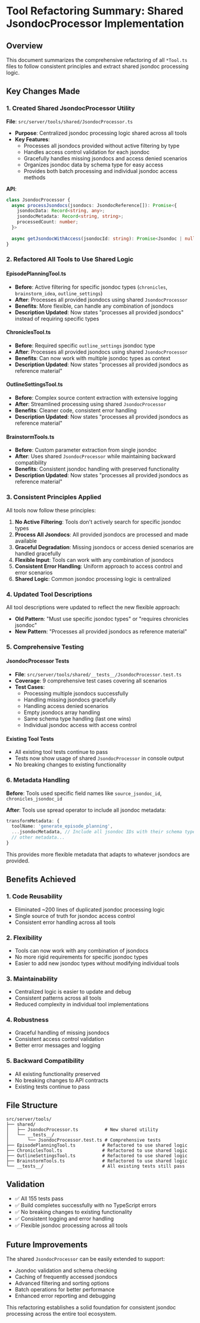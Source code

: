 # Tool Refactoring Summary: Shared JsondocProcessor Implementation

## Overview

This document summarizes the comprehensive refactoring of all `*Tool.ts` files to follow consistent principles and extract shared jsondoc processing logic.

## Key Changes Made

### 1. Created Shared JsondocProcessor Utility

**File**: `src/server/tools/shared/JsondocProcessor.ts`

- **Purpose**: Centralized jsondoc processing logic shared across all tools
- **Key Features**:
  - Processes all jsondocs provided without active filtering by type
  - Handles access control validation for each jsondoc
  - Gracefully handles missing jsondocs and access denied scenarios
  - Organizes jsondoc data by schema type for easy access
  - Provides both batch processing and individual jsondoc access methods

**API**:
```typescript
class JsondocProcessor {
  async processJsondocs(jsondocs: JsondocReference[]): Promise<{
    jsondocData: Record<string, any>;
    jsondocMetadata: Record<string, string>;
    processedCount: number;
  }>
  
  async getJsondocWithAccess(jsondocId: string): Promise<Jsondoc | null>
}
```

### 2. Refactored All Tools to Use Shared Logic

#### EpisodePlanningTool.ts
- **Before**: Active filtering for specific jsondoc types (`chronicles`, `brainstorm_idea`, `outline_settings`)
- **After**: Processes all provided jsondocs using shared `JsondocProcessor`
- **Benefits**: More flexible, can handle any combination of jsondocs
- **Description Updated**: Now states "processes all provided jsondocs" instead of requiring specific types

#### ChroniclesTool.ts
- **Before**: Required specific `outline_settings` jsondoc type
- **After**: Processes all provided jsondocs using shared `JsondocProcessor`
- **Benefits**: Can now work with multiple jsondoc types as context
- **Description Updated**: Now states "processes all provided jsondocs as reference material"

#### OutlineSettingsTool.ts
- **Before**: Complex source content extraction with extensive logging
- **After**: Streamlined processing using shared `JsondocProcessor`
- **Benefits**: Cleaner code, consistent error handling
- **Description Updated**: Now states "processes all provided jsondocs as reference material"

#### BrainstormTools.ts
- **Before**: Custom parameter extraction from single jsondoc
- **After**: Uses shared `JsondocProcessor` while maintaining backward compatibility
- **Benefits**: Consistent jsondoc handling with preserved functionality
- **Description Updated**: Now states "processes all provided jsondocs as reference material"

### 3. Consistent Principles Applied

All tools now follow these principles:

1. **No Active Filtering**: Tools don't actively search for specific jsondoc types
2. **Process All Jsondocs**: All provided jsondocs are processed and made available
3. **Graceful Degradation**: Missing jsondocs or access denied scenarios are handled gracefully
4. **Flexible Input**: Tools can work with any combination of jsondocs
5. **Consistent Error Handling**: Uniform approach to access control and error scenarios
6. **Shared Logic**: Common jsondoc processing logic is centralized

### 4. Updated Tool Descriptions

All tool descriptions were updated to reflect the new flexible approach:

- **Old Pattern**: "Must use specific jsondoc types" or "requires chronicles jsondoc"
- **New Pattern**: "Processes all provided jsondocs as reference material"

### 5. Comprehensive Testing

#### JsondocProcessor Tests
- **File**: `src/server/tools/shared/__tests__/JsondocProcessor.test.ts`
- **Coverage**: 9 comprehensive test cases covering all scenarios
- **Test Cases**:
  - Processing multiple jsondocs successfully
  - Handling missing jsondocs gracefully
  - Handling access denied scenarios
  - Empty jsondocs array handling
  - Same schema type handling (last one wins)
  - Individual jsondoc access with access control

#### Existing Tool Tests
- All existing tool tests continue to pass
- Tests now show usage of shared `JsondocProcessor` in console output
- No breaking changes to existing functionality

### 6. Metadata Handling

**Before**: Tools used specific field names like `source_jsondoc_id`, `chronicles_jsondoc_id`

**After**: Tools use spread operator to include all jsondoc metadata:
```typescript
transformMetadata: {
  toolName: 'generate_episode_planning',
  ...jsondocMetadata, // Include all jsondoc IDs with their schema types as keys
  // other metadata...
}
```

This provides more flexible metadata that adapts to whatever jsondocs are provided.

## Benefits Achieved

### 1. Code Reusability
- Eliminated ~200 lines of duplicated jsondoc processing logic
- Single source of truth for jsondoc access control
- Consistent error handling across all tools

### 2. Flexibility
- Tools can now work with any combination of jsondocs
- No more rigid requirements for specific jsondoc types
- Easier to add new jsondoc types without modifying individual tools

### 3. Maintainability
- Centralized logic is easier to update and debug
- Consistent patterns across all tools
- Reduced complexity in individual tool implementations

### 4. Robustness
- Graceful handling of missing jsondocs
- Consistent access control validation
- Better error messages and logging

### 5. Backward Compatibility
- All existing functionality preserved
- No breaking changes to API contracts
- Existing tests continue to pass

## File Structure

```
src/server/tools/
├── shared/
│   ├── JsondocProcessor.ts          # New shared utility
│   └── __tests__/
│       └── JsondocProcessor.test.ts # Comprehensive tests
├── EpisodePlanningTool.ts          # Refactored to use shared logic
├── ChroniclesTool.ts               # Refactored to use shared logic
├── OutlineSettingsTool.ts          # Refactored to use shared logic
├── BrainstormTools.ts              # Refactored to use shared logic
└── __tests__/                      # All existing tests still pass
```

## Validation

- ✅ All 155 tests pass
- ✅ Build completes successfully with no TypeScript errors
- ✅ No breaking changes to existing functionality
- ✅ Consistent logging and error handling
- ✅ Flexible jsondoc processing across all tools

## Future Improvements

The shared `JsondocProcessor` can be easily extended to support:
- Jsondoc validation and schema checking
- Caching of frequently accessed jsondocs
- Advanced filtering and sorting options
- Batch operations for better performance
- Enhanced error reporting and debugging

This refactoring establishes a solid foundation for consistent jsondoc processing across the entire tool ecosystem. 